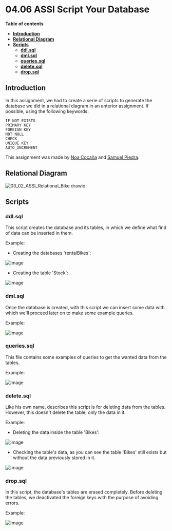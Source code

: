 # 04.06 ASSI Script Your Database

**Table of contents**

-   [**Introduction**](#introduction)
-   [**Relational Diagram**](#relational-diagram)
-   [**Scripts**](#scripts)
    -   [**ddl.sql**](#ddlsql)
    -   [**dml.sql**](#dmlsql)
    -   [**queries.sql**](#queriessql)
    -   [**delete.sql**](#deletesql)
    -   [**drop.sql**](#dropsql)

## Introduction

In this assignment, we had to create a serie of scripts to generate the database we did in a relational diagram in an anterior assignment. If possible, using the following keywords:  

```
IF NOT EXISTS
PRIMARY KEY
FOREIGN KEY
NOT NULL
CHECK
UNIQUE KEY
AUTO_INCREMENT
```

This assignment was made by [Noa Cocaña](https://github.com/ncocana) and [Samuel Piedra](https://github.com/SPiedra955).  

## Relational Diagram

![03_02_ASSI_Relational_Bike drawio](https://user-images.githubusercontent.com/117761602/214666706-51720dd9-ac81-4ea1-96c3-4e645bd2612e.png)

## Scripts

### ddl.sql

This script creates the database and its tables, in which we define what find of data can be inserted in them.

Example:

* Creating the databases 'rentalBikes':

![image](https://user-images.githubusercontent.com/114516225/214678341-8e03d8c2-3cb1-40db-8048-b37a5fa62c60.png)

* Creating the table 'Stock':

![image](https://user-images.githubusercontent.com/117761602/215857575-7d047c9e-555e-438a-bb75-bcda224f9aaa.png)

### dml.sql

Once the database is created, with this script we can insert some data with which we'll proceed later on to make some example queries.

Example:

![image](https://user-images.githubusercontent.com/114516225/214677617-2afebdcf-d84a-495f-b4a6-330f45fa4f77.png)
### queries.sql

This file contains some examples of queries to get the wanted data from the tables.

Example:

![image](https://user-images.githubusercontent.com/114516225/214675811-fff8cc79-a0d8-47f0-93a4-03f542635e0f.png)

### delete.sql

Like his own name, describes this script is for deleting data from the tables. However, this doesn't delete the table, only the data in it.

Example:

* Deleting the data inside the table 'Bikes':

![image](https://user-images.githubusercontent.com/114516225/214677813-3c2212d3-1737-4835-a9e0-4699daf89538.png)

* Checking the table's data, as you can see the table 'Bikes' still exists but without the data previously stored in it.

![image](https://user-images.githubusercontent.com/114516225/214677883-89cfdded-cce4-45ce-adc5-ef054e997f8a.png)


### drop.sql

In this script, the database's tables are erased completely. Before deleting the tables, we deactivated the foreign keys with the purpose of avoiding errors.

Example:

![image](https://user-images.githubusercontent.com/114516225/214676734-678310af-1e77-489d-96c0-f151bca96bd5.png)
